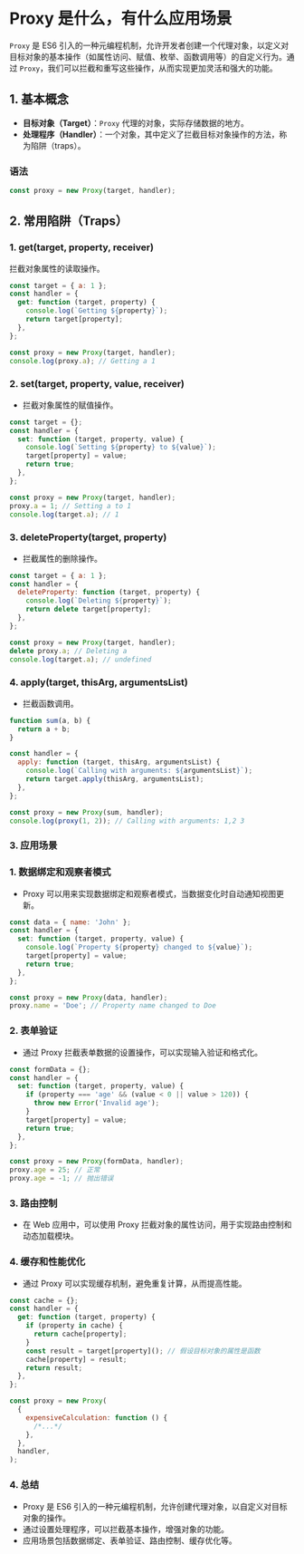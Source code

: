# Proxy 是什么，有什么应用场景

`Proxy` 是 ES6 引入的一种元编程机制，允许开发者创建一个代理对象，以定义对目标对象的基本操作（如属性访问、赋值、枚举、函数调用等）的自定义行为。通过 `Proxy`，我们可以拦截和重写这些操作，从而实现更加灵活和强大的功能。

## 1. 基本概念

- **目标对象（Target）**：`Proxy` 代理的对象，实际存储数据的地方。
- **处理程序（Handler）**：一个对象，其中定义了拦截目标对象操作的方法，称为陷阱（traps）。

### 语法

```js
const proxy = new Proxy(target, handler);
```

## 2. 常用陷阱（Traps）

### 1. get(target, property, receiver)

拦截对象属性的读取操作。

```js
const target = { a: 1 };
const handler = {
  get: function (target, property) {
    console.log(`Getting ${property}`);
    return target[property];
  },
};

const proxy = new Proxy(target, handler);
console.log(proxy.a); // Getting a 1
```

### 2. set(target, property, value, receiver)

- 拦截对象属性的赋值操作。

```js
const target = {};
const handler = {
  set: function (target, property, value) {
    console.log(`Setting ${property} to ${value}`);
    target[property] = value;
    return true;
  },
};

const proxy = new Proxy(target, handler);
proxy.a = 1; // Setting a to 1
console.log(target.a); // 1
```

### 3. deleteProperty(target, property)

- 拦截属性的删除操作。

```js
const target = { a: 1 };
const handler = {
  deleteProperty: function (target, property) {
    console.log(`Deleting ${property}`);
    return delete target[property];
  },
};

const proxy = new Proxy(target, handler);
delete proxy.a; // Deleting a
console.log(target.a); // undefined
```

### 4. apply(target, thisArg, argumentsList)

- 拦截函数调用。

```js
function sum(a, b) {
  return a + b;
}

const handler = {
  apply: function (target, thisArg, argumentsList) {
    console.log(`Calling with arguments: ${argumentsList}`);
    return target.apply(thisArg, argumentsList);
  },
};

const proxy = new Proxy(sum, handler);
console.log(proxy(1, 2)); // Calling with arguments: 1,2 3
```

### 3. 应用场景

### 1. 数据绑定和观察者模式

- Proxy 可以用来实现数据绑定和观察者模式，当数据变化时自动通知视图更新。

```js
const data = { name: 'John' };
const handler = {
  set: function (target, property, value) {
    console.log(`Property ${property} changed to ${value}`);
    target[property] = value;
    return true;
  },
};

const proxy = new Proxy(data, handler);
proxy.name = 'Doe'; // Property name changed to Doe
```

### 2. 表单验证

- 通过 Proxy 拦截表单数据的设置操作，可以实现输入验证和格式化。

```js
const formData = {};
const handler = {
  set: function (target, property, value) {
    if (property === 'age' && (value < 0 || value > 120)) {
      throw new Error('Invalid age');
    }
    target[property] = value;
    return true;
  },
};

const proxy = new Proxy(formData, handler);
proxy.age = 25; // 正常
proxy.age = -1; // 抛出错误
```

### 3. 路由控制

- 在 Web 应用中，可以使用 Proxy 拦截对象的属性访问，用于实现路由控制和动态加载模块。

### 4. 缓存和性能优化

- 通过 Proxy 可以实现缓存机制，避免重复计算，从而提高性能。

```js
const cache = {};
const handler = {
  get: function (target, property) {
    if (property in cache) {
      return cache[property];
    }
    const result = target[property](); // 假设目标对象的属性是函数
    cache[property] = result;
    return result;
  },
};

const proxy = new Proxy(
  {
    expensiveCalculation: function () {
      /*...*/
    },
  },
  handler,
);
```

### 4. 总结

- Proxy 是 ES6 引入的一种元编程机制，允许创建代理对象，以自定义对目标对象的操作。
- 通过设置处理程序，可以拦截基本操作，增强对象的功能。
- 应用场景包括数据绑定、表单验证、路由控制、缓存优化等。
